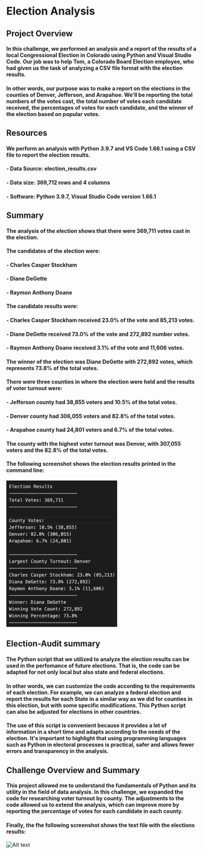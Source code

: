 # Election Analysis

## Project Overview

#### In this challenge, we performed an analysis and a report of the results of a local Congressional Election in Colorado using Python and Visual Studio Code. Our job was to help Tom, a Colorado Board Election employee, who had given us the task of analyzing a CSV file format with the election results.

#### In other words, our purpose was to make a report on the elections in the counties of Denver, Jefferson, and Arapahoe. We'll be reporting the total numbers of the votes cast, the total number of votes each candidate received, the percentages of votes for each candidate, and the winner of the election based on popular votes.

## Resources
#### We perform an analysis with Python 3.9.7 and VS Code 1.66.1 using a CSV file to report the election results.

#### - Data Source: election_results.csv
#### - Data size: 369,712 rows and 4 columns
#### - Software: Python 3.9.7, Visual Studio Code version 1.66.1


## Summary

#### The analysis of the election shows that there were 369,711 votes cast in the election.

#### The candidates of the election were:
####    - Charles Casper Stockham
####    - Diane DeGette
####    - Raymon Anthony Doane

#### The candidate results were:
####    - Charles Casper Stockham received 23.0% of the vote and 85,213 votes.
####    - Diane DeGette received 73.0% of the vote and 272,892 number votes.
####    - Raymon Anthony Doane received 3.1% of the vote and 11,606 votes.

#### The winner of the election was Diane DeGette with 272,892 votes, which represents 73.8% of the total votes.

#### There were three counties in where the election were held and the results of voter turnout were:
####    - Jefferson county had 38,855 voters and 10.5% of the total votes.
####    - Denver county had 306,055 voters and 82.8% of the total votes.
####    - Arapahoe county had 24,801 voters and 6.7% of the total votes.

#### The county with the highest voter turnout was Denver, with 307,055 voters and the 82.8% of the total votes.

#### The following screenshot shows the election results printed in the command line:

![Alt text](/Recursos/electionresults.png "imagen1")

## Election-Audit summary

#### The Python script that we utilized to analyze the election results can be used in the perfomance of future elections. That is, the code can be adapted for not only local but also state and federal elections.
#### In other words, we can customize the code according to the requirements of each election. For example, we can analyze a federal election and report the results for each State in a similar way as we did for counties in this election, but with some specific modifications. This Python script can also be adjusted for elections in other countries.
#### The use of this script is convenient because it provides a lot of information in a short time and adapts according to the needs of the election. It's important to highlight that using programming languages such as Python in electoral processes is practical, safer and allows fewer errors and  transparency in the analysis.

## Challenge Overview and Summary
#### This project allowed me to understand the fundamentals of Python and its utility in the field of data analysis. In this challenge, we expanded the code for researching voter turnout by county. The adjustments to the code allowed us to extend the analysis, which can improve more by reporting the percentage of votes for each candidate in each county.


#### Finally, the fhe following screenshot shows the text file with the elections results:

![Alt text](/Recursos/textfile2.png "imagen2")
